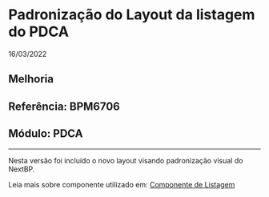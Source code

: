 # Padronização do Layout da listagem do PDCA
16/03/2022
## Melhoria
## Referência: BPM6706
## Módulo: PDCA
***

Nesta versão foi incluído o novo layout visando padronização visual do NextBP.

Leia mais sobre componente utilizado em: [Componente de Listagem](?i=pt-BR&p=listagem)